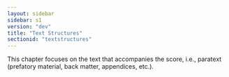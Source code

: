 ```yaml
---
layout: sidebar
sidebar: s1
version: "dev"
title: "Text Structures"
sectionid: "textstructures"
---
```


This chapter focuses on the text that accompanies the score, i.e., paratext (prefatory material, back matter, appendices, etc.). 
